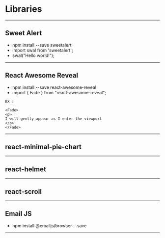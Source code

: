 # Libraries

---
## Sweet Alert
- npm install --save sweetalert
- import swal from 'sweetalert';
- swal("Hello world!");

---
## React Awesome Reveal
- npm install --save react-awesome-reveal
- import { Fade } from "react-awesome-reveal";
```
EX :

<Fade>
<p>
I will gently appear as I enter the viewport
</p>
</Fade>
```
---
## react-minimal-pie-chart

---
## react-helmet

---
## react-scroll

---
## Email JS
- npm install @emailjs/browser --save

---


